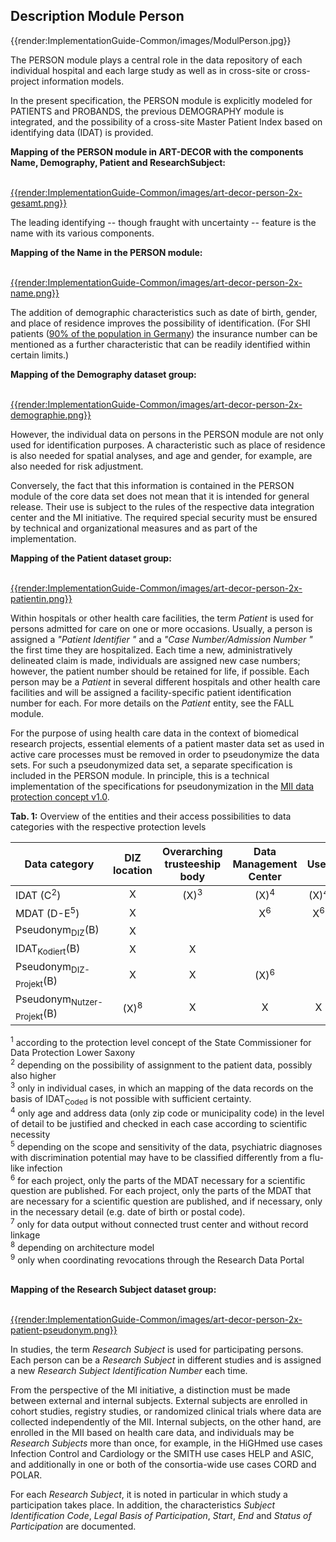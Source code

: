 ## Description Module Person

{{render:ImplementationGuide-Common/images/ModulPerson.jpg}}

The PERSON module plays a central role in the data repository of each individual hospital and each large study as well as in cross-site or cross-project information models.

In the present specification, the PERSON module is explicitly modeled for PATIENTS and PROBANDS, the previous DEMOGRAPHY module is integrated, and the possibility of a cross-site Master Patient Index based on identifying data (IDAT) is provided.

**Mapping of the PERSON module in ART-DECOR with the components Name, Demography, Patient and ResearchSubject:** <br><br>

[{{render:ImplementationGuide-Common/images/art-decor-person-2x-gesamt.png}}](https://art-decor.org/art-decor/decor-datasets--mide-?id=&effectiveDate=&conceptId=&conceptEffectiveDate=)


The leading identifying -- though fraught with uncertainty -- feature is the name with its various components.

**Mapping of the Name in the PERSON module:** <br><br>

[{{render:ImplementationGuide-Common/images/art-decor-person-2x-name.png}}](https://art-decor.org/art-decor/decor-datasets--mide-?id=&effectiveDate=&conceptId=&conceptEffectiveDate=)

The addition of demographic characteristics such as date of birth, gender, and place of residence improves the possibility of identification. (For SHI patients ([90% of the population in Germany](https://www.gkv-spitzenverband.de/service/zahlen_und_grafiken/zahlen_und_grafiken.jsp))  the insurance number can be mentioned as a further characteristic that can be readily identified within certain limits.)

**Mapping of the Demography dataset group:** <br><br>

[{{render:ImplementationGuide-Common/images/art-decor-person-2x-demographie.png}}](https://art-decor.org/art-decor/decor-datasets--mide-?id=&effectiveDate=&conceptId=&conceptEffectiveDate=)

However, the individual data on persons in the PERSON module are not only used for identification purposes. A characteristic such as place of residence is also needed for spatial analyses, and age and gender, for example, are also needed for risk adjustment.

Conversely, the fact that this information is contained in the PERSON module of the core data set does not mean that it is intended for general release. Their use is subject to the rules of the respective data integration center and the MI initiative. The required special security must be ensured by technical and organizational measures and as part of the implementation.


**Mapping of the Patient dataset group:** <br><br>

[{{render:ImplementationGuide-Common/images/art-decor-person-2x-patientin.png}}](https://art-decor.org/art-decor/decor-datasets--mide-?id=&effectiveDate=&conceptId=&conceptEffectiveDate=)

Within hospitals or other health care facilities, the term *Patient* is used for persons admitted for care on one or more occasions. Usually, a person is assigned a *"Patient Identifier "* and a *"Case Number/Admission Number "* the first time they are hospitalized. Each time a new, administratively delineated claim is made, individuals are assigned new case numbers; however, the patient number should be retained for life, if possible.
Each person may be a *Patient* in several different hospitals and other health care facilities and will be assigned a facility-specific patient identification number for each. For more details on the *Patient* entity, see the FALL module.

For the purpose of using health care data in the context of biomedical research projects, essential elements of a patient master data set as used in active care processes must be removed in order to pseudonymize the data sets. For such a pseudonymized data set, a separate specification is included in the PERSON module. In principle, this is a technical implementation of the specifications for pseudonymization in the [MII data protection concept v1.0](https://www.medizin.uni-tuebingen.de/files/view/9pdz6meGqZppXyZjArPk4wD8/MII-Datenschutzkonzept.pdf).

**Tab. 1:** Overview of the entities and their access possibilities to data categories with the respective protection levels 

| Data category                        |  DIZ location   | Overarching trusteeship body | Data Management Center |     User      | Research Data Portal |
 | ------------------------------------- | :-------------: | :--------------------------: | :-------------------: | :-------------: | :-------------------: |
 | IDAT (C<sup>2</sup>)                  |        X        |       (X)<sup>3</sup>        |    (X)<sup>4</sup>    | (X)<sup>4</sup> |                       |
 | MDAT (D-E<sup>5</sup>)                |        X        |                              |     X<sup>6</sup>     |  X<sup>6</sup>  |                       |
 | Pseudonym<sub>DIZ</sub>(B)            |        X        |                              |                       |                 |                       |
 | IDAT<sub>Kodiert</sub>(B)             |        X        |              X               |                       |                 |                       |
 | Pseudonym<sub>DIZ-Projekt</sub>(B)    |        X        |              X               |    (X)<sup>6</sup>    |                 |                       |
 | Pseudonym<sub>Nutzer-Projekt</sub>(B) | (X)<sup>8</sup> |              X               |           X           |        X        |    (X)<sup>9</sup>    |

 <sup>1</sup> according to the protection level concept of the State Commissioner for Data Protection Lower Saxony <br>
 <sup>2</sup> depending on the possibility of assignment to the patient data, possibly also higher <br>
 <sup>3</sup> only in individual cases, in which an mapping of the data records on the basis of IDAT<sub>Coded</sub> is not possible with sufficient certainty.<br>
 <sup>4</sup> only age and address data (only zip code or municipality code) in the level of detail to be justified and checked in each case according to scientific necessity <br>
 <sup>5</sup> depending on the scope and sensitivity of the data, psychiatric diagnoses with discrimination potential may have to be classified differently from a flu-like infection <br>
 <sup>6</sup> for each project, only the parts of the MDAT necessary for a scientific question are published. For each project, only the parts of the MDAT that are necessary for a scientific question are published, and if necessary, only in the necessary detail (e.g. date of birth or postal code).<br>
 <sup>7</sup> only for data output without connected trust center and without record linkage <br>
 <sup>8</sup> depending on architecture model <br>
 <sup>9</sup> only when coordinating revocations through the Research Data Portal <br><br>

**Mapping of the Research Subject dataset group:** <br><br>

[{{render:ImplementationGuide-Common/images/art-decor-person-2x-patient-pseudonym.png}}](https://art-decor.org/art-decor/decor-datasets--mide-?id=&effectiveDate=&conceptId=&conceptEffectiveDate=)

In studies, the term *Research Subject* is used for participating persons. Each person can be a *Research Subject* in different studies and is assigned a new *Research Subject Identification Number* each time.

From the perspective of the MI initiative, a distinction must be made between external and internal subjects. External subjects are enrolled in cohort studies, registry studies, or randomized clinical trials where data are collected independently of the MII. Internal subjects, on the other hand, are enrolled in the MII based on health care data, and individuals may be *Research Subjects* more than once, for example, in the HiGHmed use cases Infection Control and Cardiology or the SMITH use cases HELP and ASIC, and additionally in one or both of the consortia-wide use cases CORD and POLAR.

For each *Research Subject*, it is noted in particular in which study a participation takes place. In addition, the characteristics *Subject Identification Code*, *Legal Basis of Participation*, *Start*, *End* and *Status of Participation* are documented.


